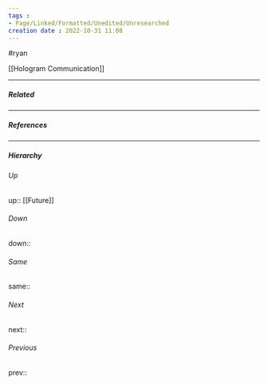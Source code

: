 ```yaml
---
tags : 
- Page/Linked/Formatted/Unedited/Unresearched
creation date : 2022-10-31 11:08 
---
```

#ryan 

[[Hologram Communication]]


---
##### Related


---
##### References


---
##### Hierarchy
###### Up
up:: [[Future]]
###### Down
down:: 
###### Same
same:: 
###### Next
next:: 
###### Previous
prev:: 